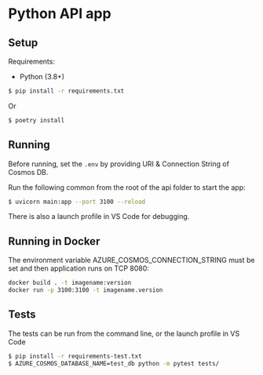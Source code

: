 # Python API app

## Setup

Requirements:

- Python (3.8+)

```bash
$ pip install -r requirements.txt
```

Or

```bash
$ poetry install
```

## Running

Before running, set the  `.env` by providing URI & Connection String of Cosmos DB.

Run the following common from the root of the api folder to start the app:

```bash
$ uvicorn main:app --port 3100 --reload
```

There is also a launch profile in VS Code for debugging.

## Running in Docker

The environment variable AZURE_COSMOS_CONNECTION_STRING must be set and then application runs on TCP 8080:

```bash
docker build . -t imagename:version
docker run -p 3100:3100 -t imagename.version
```

## Tests

The tests can be run from the command line, or the launch profile in VS Code

```bash
$ pip install -r requirements-test.txt
$ AZURE_COSMOS_DATABASE_NAME=test_db python -m pytest tests/
```
